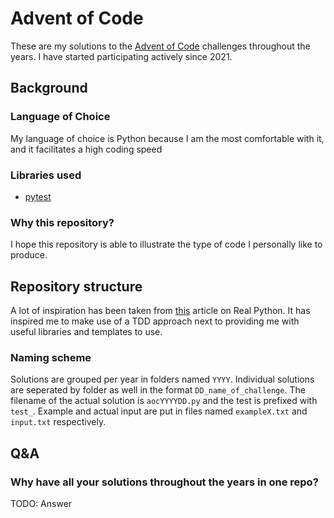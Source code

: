 # Advent of Code
These are my solutions to the [Advent of Code](https://adventofcode.com/) challenges throughout the years. I have started participating actively since 2021.

## Background
### Language of Choice
My language of choice is Python because I am the most comfortable with it, and it facilitates a high coding speed

### Libraries used
- [pytest](https://pytest.org)

### Why this repository?
I hope this repository is able to illustrate the type of code I personally like to produce.

## Repository structure
A lot of inspiration has been taken from [this](https://realpython.com/python-advent-of-code/) article on Real Python.
It has inspired me to make use of a TDD approach next to providing me with useful libraries and templates to use.

### Naming scheme
Solutions are grouped per year in folders named `YYYY`.
Individual solutions are seperated by folder as well in the format `DD_name_of_challenge`.
The filename of the actual solution is `aocYYYYDD.py` and the test is prefixed with `test_`.
Example and actual input are put in files named `exampleX.txt` and `input.txt` respectively.

## Q&A
### Why have all your solutions throughout the years in one repo?
TODO: Answer